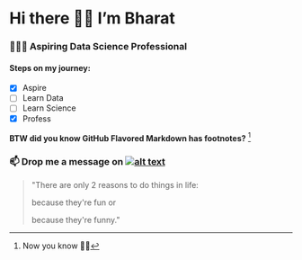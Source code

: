 # Hi there 👋🏾 I’m Bharat

### 👨🏾‍💻 Aspiring Data Science Professional
#### Steps on my journey:
- [x] Aspire
- [ ] Learn Data
- [ ] Learn Science
- [x] Profess

**BTW did you know GitHub Flavored Markdown has footnotes?** [^1]

### 📫 Drop me a message on [![alt text](https://static.licdn.com/aero-v1/sc/h/aahlc8ivbnmk0t3eyz8as5gvr)](https://www.linkedin.com/in/bkusuma/)



> "There are only 2 reasons to do things in life:
> 
> because they're fun or
> 
> because they're funny."


[^1]: Now you know 👍🏾


<!--
**bkusuma/bkusuma** is a ✨ _special_ ✨ repository because its `README.md` (this file) appears on your GitHub profile.

Here are some ideas to get you started:

- 🔭 I’m currently working on ...
- 🌱 I’m currently learning ...
- 👯 I’m looking to collaborate on ...
- 🤔 I’m looking for help with ...
- 💬 Ask me about ...
- 📫 How to reach me: ...
- 😄 Pronouns: ...
- ⚡ Fun fact: ...
- 👀 I’m interested in ...
  - Online education
  - Social media
  - Marketing
  - Music
-->

